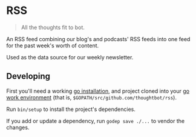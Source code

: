 # RSS

> All the thoughts fit to bot.

An RSS feed combining our blog's and podcasts' RSS feeds into
one feed for the past week's worth of content.

Used as the data source for our weekly newsletter.

## Developing

First you'll need a working [go installation],
and project cloned into your [go work environment]
(that is, `$GOPATH/src/github.com/thoughtbot/rss`).

  [go installation]: http://golang.org/doc/install
  [go work environment]: http://golang.org/doc/code.html

Run `bin/setup` to install the project's dependencies.

If you add or update a dependency,
run `godep save ./...` to vendor the changes.
